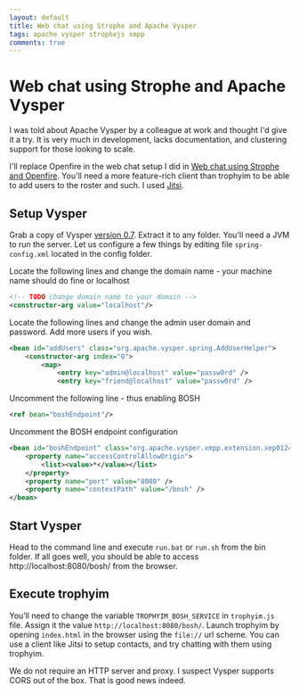 ```yaml
---
layout: default
title: Web chat using Strophe and Apache Vysper
tags: apache vysper strophejs xmpp
comments: true
---
```

# Web chat using Strophe and Apache Vysper

I was told about Apache Vysper by a colleague at work and thought I'd give it a try. It is very much in development, lacks documentation, and clustering support for those looking to scale.

I'll replace Openfire in the web chat setup I did in [Web chat using Strophe and Openfire](_posts/2011/2011-03-31-web-chat-using-strophe-and-openfire.md). You'll need a more feature-rich client than trophyim to be able to add users to the roster and such. I used [Jitsi](http://www.jitsi.org/).


## Setup Vysper

Grab a copy of Vysper [version 0.7](http://mina.apache.org/vysper-project/download_0.7.html). Extract it to any folder. You'll need a JVM to run the server. Let us configure a few things by editing file `spring-config.xml` located in the config folder.

Locate the following lines and change the domain name - your machine name should do fine or localhost

```xml
<!-- TODO change domain name to your domain -->
<constructor-arg value="localhost"/>
```

Locate the following lines and change the admin user domain and password. Add more users if you wish.

```xml
<bean id="addUsers" class="org.apache.vysper.spring.AddUserHelper">
    <constructor-arg index="0">
        <map>
            <entry key="admin@localhost" value="passw0rd" />
            <entry key="friend@localhost" value="passw0rd" />
```

Uncomment the following line - thus enabling BOSH

```xml
<ref bean="boshEndpoint"/>
```

Uncomment the BOSH endpoint configuration

```xml
<bean id="boshEndpoint" class="org.apache.vysper.xmpp.extension.xep0124.BoshEndpoint">
    <property name="accessControlAllowOrigin">
        <list><value>*</value></list>
    </property>
    <property name="port" value="8080" />
    <property name="contextPath" value="/bosh" />
</bean>
```

## Start Vysper

Head to the command line and execute `run.bat` or `run.sh` from the bin folder. If all goes well, you should be able to access http://localhost:8080/bosh/ from the browser.

## Execute trophyim

You’ll need to change the variable `TROPHYIM_BOSH_SERVICE` in `trophyim.js` file. Assign it the value `http://localhost:8080/bosh/`. Launch trophyim by opening `index.html` in the browser using the `file://` url scheme. You can use a client like Jitsi to setup contacts, and try chatting with them using trophyim.

We do not require an HTTP server and proxy. I suspect Vysper supports CORS out of the box. That is good news indeed.
